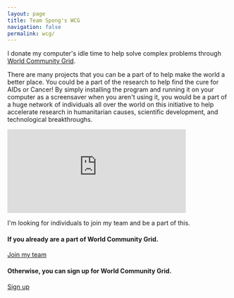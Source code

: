 ```yaml
---
layout: page
title: Team Spong's WCG
navigation: false
permalink: wcg/
---
```


I donate my computer's idle time to help solve complex problems through <a href="http://www.worldcommunitygrid.org/">World Community Grid</a>.

There are many projects that you can be a part of to help make the world a better place.  You could be a part of the research to help find the cure for AIDs or Cancer!  By simply installing the program and running it on your computer as a screensaver when you aren't using it, you would be a part of a huge network of individuals all over the world on this initiative to help accelerate research in humanitarian causes, scientific development, and technological breakthroughs.

<iframe frameborder="0" height="190px" name="di" scrolling="no" src="http://www.worldcommunitygrid.org/getDynamicImage.do?memberName=sunpech&amp;mnOn=true&amp;stat=1&amp;imageNum=1&amp;rankOn=true&amp;projectsOn=true&amp;special=true" width="405px"></iframe><br />

I'm looking for individuals to join my team and be a part of this.

<h4>If you already are a part of&nbsp;World Community Grid.</h4>
<a class="btn btn-primary" href="http://www.worldcommunitygrid.org/team/viewTeamInfo.do?teamId=C2KT3DN42R1">Join my team</a><br />

<h4>Otherwise, you can sign up for World Community Grid.</h4>
<a class="btn btn-success" href="http://www.worldcommunitygrid.org/reg/viewRegister.do?teamID=C2KT3DN42R1">Sign up</a><br />
